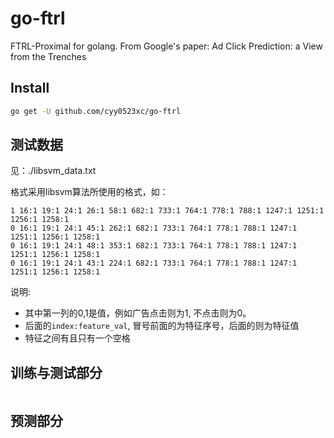 # go-ftrl
FTRL-Proximal for golang. From Google's paper: Ad Click Prediction: a View from the Trenches

## Install

```sh
go get -U github.com/cyy0523xc/go-ftrl
```

## 测试数据

见：./libsvm_data.txt

格式采用libsvm算法所使用的格式，如：

```
1 16:1 19:1 24:1 26:1 58:1 682:1 733:1 764:1 778:1 788:1 1247:1 1251:1 1256:1 1258:1
0 16:1 19:1 24:1 45:1 262:1 682:1 733:1 764:1 778:1 788:1 1247:1 1251:1 1256:1 1258:1
0 16:1 19:1 24:1 48:1 353:1 682:1 733:1 764:1 778:1 788:1 1247:1 1251:1 1256:1 1258:1
0 16:1 19:1 24:1 43:1 224:1 682:1 733:1 764:1 778:1 788:1 1247:1 1251:1 1256:1 1258:1
```

说明:

- 其中第一列的0,1是值，例如广告点击则为1, 不点击则为0。
- 后面的`index:feature_val`, 冒号前面的为特征序号，后面的则为特征值
- 特征之间有且只有一个空格

## 训练与测试部分

```

```


## 预测部分


